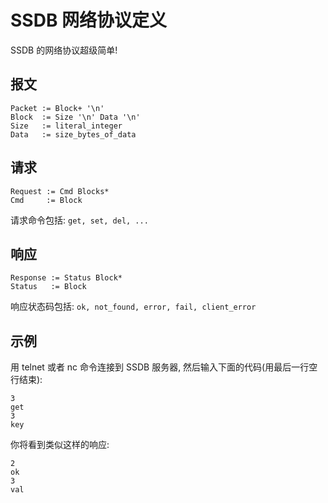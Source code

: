 # SSDB 网络协议定义

SSDB 的网络协议超级简单!

## 报文

```
Packet := Block+ '\n'
Block  := Size '\n' Data '\n'
Size   := literal_integer
Data   := size_bytes_of_data
```

## 请求

```
Request := Cmd Blocks*
Cmd     := Block
```

请求命令包括: ```get, set, del, ...```

## 响应

```
Response := Status Block*
Status   := Block
```

响应状态码包括: ```ok, not_found, error, fail, client_error```

## 示例

用 telnet 或者 nc 命令连接到 SSDB 服务器, 然后输入下面的代码(用最后一行空行结束):

```
3
get
3
key

```

你将看到类似这样的响应:

```
2
ok
3
val
```
